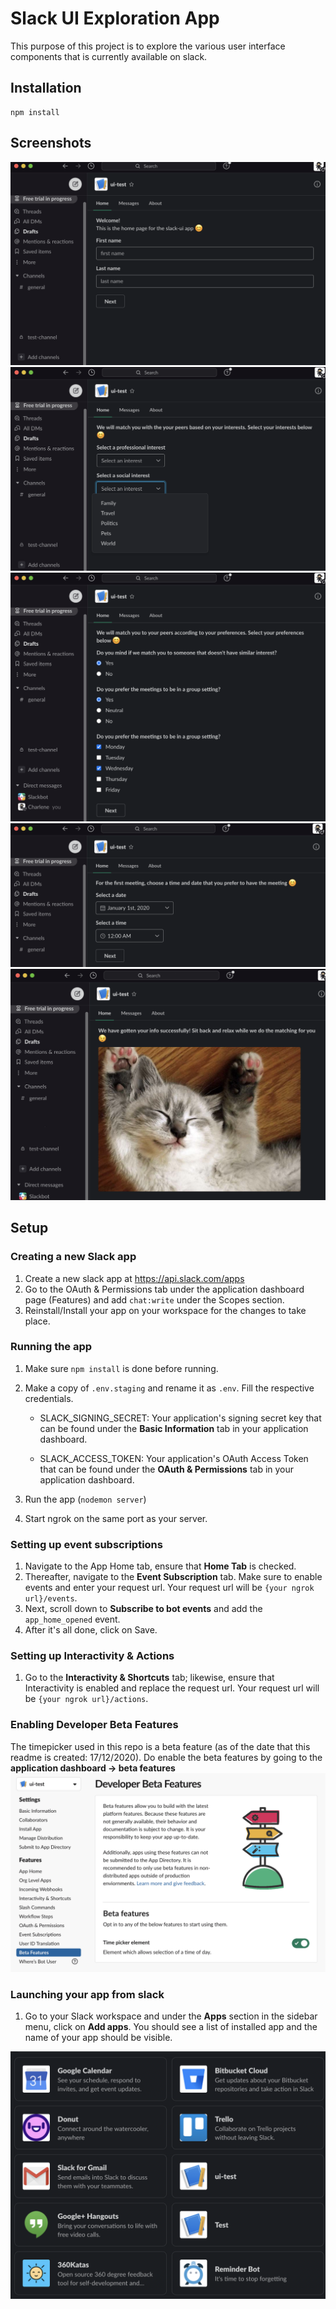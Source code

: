 # Slack UI Exploration App

This purpose of this project is to explore the various user interface components that is currently available on slack.

## Installation

```
npm install
```
## Screenshots
![Name field](screenshots/name.png)
![Selecting interest field](screenshots/interest.png)
![Radio buttons and checkboxes](screenshots/radio.png)
![Date time](screenshots/datetime.png)
![Ending screen](screenshots/cat.png)


## Setup

### Creating a new Slack app
1. Create a new slack app at https://api.slack.com/apps 
2. Go to the OAuth & Permissions tab under the application dashboard page (Features) and add `chat:write` under the Scopes section. 
3. Reinstall/Install your app on your workspace for the changes to take place. 


### Running the app
1. Make sure `npm install` is done before running.
2. Make a copy of `.env.staging` and rename it as `.env`. Fill the respective credentials.
	* SLACK_SIGNING_SECRET: Your application's signing secret key that can be found under the **Basic Information** tab in your application dashboard.

	* SLACK_ACCESS_TOKEN: Your application's OAuth Access Token that can be found under the **OAuth & Permissions** tab in your application dashboard. 

3. Run the app (`nodemon server`)
4. Start ngrok on the same port as your server. 

### Setting up event subscriptions
1. Navigate to the App Home tab, ensure that **Home Tab** is checked. 
2. Thereafter, navigate to the **Event Subscription** tab. Make sure to enable events and enter your request url. Your request url will be `{your ngrok url}/events`. 
3. Next, scroll down to **Subscribe to bot events** and add the `app_home_opened` event.
4. After it's all done, click on Save. 

### Setting up Interactivity & Actions
1. Go to the **Interactivity & Shortcuts** tab; likewise, ensure that Interactivity is enabled and replace the request url. Your request url will be `{your ngrok url}/actions`.

### Enabling Developer Beta Features
The timepicker used in this repo is a beta feature (as of the date that this readme is created: 17/12/2020). 
Do enable the beta features by going to the **application dashboard -> beta features**
![Adding timepicker](screenshots/timepicker.png)

### Launching your app from slack
1. Go to your Slack workspace and under the **Apps** section in the sidebar menu, click on **Add apps**. You should see a list of installed app and the name of your app should be visible. 

![Adding apps](screenshots/adding-apps.png)



